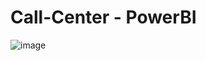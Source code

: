 # Call-Center - PowerBI
![image](https://github.com/ImeshaDilshani/Call-Center---PowerBI/assets/93858302/e094de76-1525-408b-b0dd-daef75833190)
